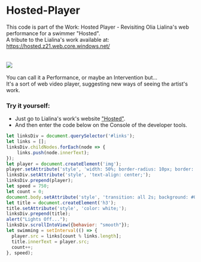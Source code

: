 # Hosted-Player


This code is part of the Work: Hosted Player - Revisiting Olia Lialina's web performance for a swimmer "Hosted".<br/>
A tribute to the Lialina's work available at: https://hosted.z21.web.core.windows.net/<br/>
<br/>
<br/>
![](https://github.com/rochasdemarte/Hosted-Player/blob/main/Hosted-Player.gif)
<br/><br/>
You can call it a Performance, or maybe an Intervention but...<br/>
It's a sort of web video player, suggesting new ways of seeing the artist's work.
<br/>
### Try it yourself:
- Just go to Lialina's work's website ["Hosted"](https://hosted.z21.web.core.windows.net/).<br/>
- And then enter the code below on the Console of the developer tools.
```javascript
let linksDiv = document.querySelector('#links');
let links = [];
linksDiv.childNodes.forEach(node => {
    links.push(node.innerText);
});
let player = document.createElement('img');
player.setAttribute('style', 'width: 50%; border-radius: 10px; border: 2px solid black');
linksDiv.setAttribute('style', 'text-align: center;');
linksDiv.prepend(player);
let speed = 750;
let count = 0;
document.body.setAttribute('style', 'transition: all 2s; background: #090909; color: fdfdfd;');
let title = document.createElement('h3');
title.setAttribute('style', 'color: white;');
linksDiv.prepend(title);
alert("Lights Off...");
linksDiv.scrollIntoView({behavior: "smooth"});
let swimming = setInterval(() => {
  player.src = links[count % links.length];
  title.innerText = player.src;
  count++;
}, speed);
```

